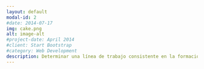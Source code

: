 ```yaml
---
layout: default
modal-id: 2
#date: 2014-07-17
img: cake.png
alt: image-alt
#project-date: April 2014
#client: Start Bootstrap
#category: Web Development
description: Determinar una línea de trabajo consistente en la formación y proyectos de los estudiantes.
---
```

